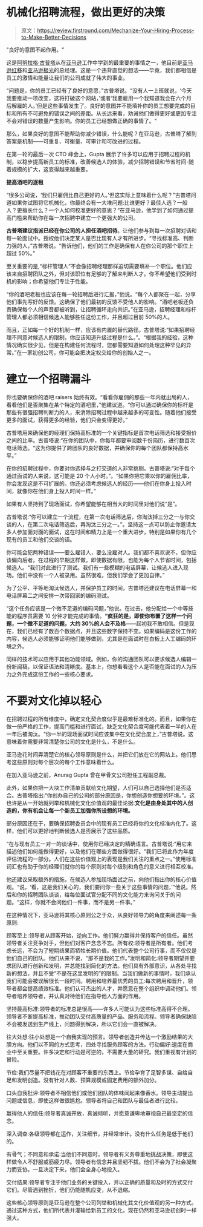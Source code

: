 # 机械化招聘流程，做出更好的决策

> 原文：<https://review.firstround.com/Mechanize-Your-Hiring-Process-to-Make-Better-Decisions>

"良好的意图不起作用。"

这是[阿努拉格·古普塔](https://www.linkedin.com/pub/anurag-gupta/0/332/853 "null")从在[亚马逊](http://www.amazon.com/ "null")工作中学到的最重要的事情之一，他目前是[亚马逊红移](http://aws.amazon.com/redshift/ "null")和[亚马逊极光](http://aws.amazon.com/rds/aurora/ "null")的总经理。这是一个违背直觉的想法——毕竟，我们都相信是员工的激情和能量让我们的公司成就了伟大的事业。

“问题是，你的员工已经有了良好的意愿，”古普塔说。“没有人一上班就说，‘今天我要推动一项改变，这将打破这个网站，’或者‘我要雇用一个我知道我会在六个月后解雇的人。’但是这些事情发生了。良好的意图并不能填补你的员工想要完成的目标和所有不可避免的错误之间的差距。从长远来看，劝诫他们做得更好或更加专注不会对错误的数量产生影响。你的员工已经想做正确的事情了。"

那么，如果良好的意图不能帮助你减少错误，什么能呢？在亚马逊，古普塔了解到答案是机制——可重复、可衡量、可审计和可改进的过程。

在第一轮的最后一次 CTO 峰会上，Gupta 展示了许多可以应用于招聘过程的机制，以稳步提高新员工的标准，改善候选人的体验，减少招聘错误和节省时间-随着规模的扩大，这变得越来越重要。

**提高酒吧的逐租**

“很多公司说，‘我们只雇佣比自己更好的人。’但这实际上意味着什么呢？”古普塔问道如果你试图将它机械化，你最终会有一大堆问题:比谁更好？最佳人选？一般人？更擅长什么？一个人如何校准更好的意思？“在亚马逊，他学到了如何通过提高门槛来帮助你在每一次招聘中建立一个更强大的公司。

**古普塔建议指派已经在你公司的人担任酒吧招待**。让他们参与到每一次招聘对话和每一轮面试中。授权他们决定某人是否比现有人才有所进步。“寻找标准高、判断力强的人，”古普塔说。“告诉他们，他们的工作是确保有人在你公司的那个职位上超过 50%。”

至关重要的是,“标杆管理人”不会像招聘经理那样迫切需要填补一个职位。他们应该来自招聘团队之外，但对该职位有足够的了解来判断人才。你不希望他们受到时机的影响；你希望他们专注于性能。

“你的酒吧老板也应该在每一轮招聘后进行汇报，”他说。“每个人都聚在一起，分享他们事先写好的反馈。这确保了他们最初的反馈不受他人的影响。“酒吧老板还负责确保每个人的声音都被听到，让招聘循环走向共识。”在亚马逊，招聘经理和标杆管理人都必须相信候选人能够胜任这份工作，并且超过目前 50%的人。

而且，正如每一个好的机制一样，应该有内置的替代路径。古普塔说:“如果招聘经理不同意对候选人的限制，你应该知道升级过程是什么。”。“根据我的经验，这种情况确实很少见，但是在构建任何流程时，您都需要知道如何处理这种罕见的异常。”在一家初创公司，你可能会把决定权交给你的创始人之一。

# 建立一个招聘漏斗

你也要确保你的酒吧 raisers 始终有效。“看看你雇佣的那些一年内就出局的人，看看他们是否聚集在某个特定的酒吧里，”他建议道。“你可以通过确保你的标杆是那些有很强招聘判断力的人，来消除招聘过程中越来越多的可变性。随着他们接受更多的面试，获得更多的经验，他们只会变得更好。”

古普塔用来确保他的经理们保持高标准的一个关键指标是首次电话筛选和接受报价之间的比率。古普塔说:“在你的团队中，你每年都要审阅数千份简历，进行数百次电话筛选。“这为你提供了跨团队的良好数据，并确保你的每个团队都保持高水平。”

在你的招聘过程中，你要对你选择与之打交道的人非常挑剔。古普塔说:“对于每个通过面试的人来说，这可能是 20 个人小时。”。“如果你把它乘以你的雇佣比率，你会发现这是不可扩展的。你还必须考虑候选人的经历——他们在你身上投入时间，就像你在他们身上投入时间一样。”

如果有人坚持到了现场面试，你希望能够在相当大的时间里对他们说“是”。

古普塔说:“你可以建立一个流程，在第一次电话筛选后，你淘汰掉三分之一与你交谈的人，在第二次电话筛选后，再淘汰三分之一。”。坚持这一点可以防止你邀请太多人参加面对面的面试，这在时间和精力上是一个重大进步，特别是如果你有几个现有的员工和他们交谈的话。

你可能会犯两种错误——要么雇错人，要么没雇对人。我们都不喜欢说不，但你应该偏向后者。在过程的早期这样做，即使数据有限，也能为每个人节省时间，包括候选人。“我们对此进行了测试。我们有一些模糊的电话屏幕，让候选人进入现场。他们中没有一个人被录用。虽然很难，但我们学会了更加自律。”

为了公平、平等地淘汰候选人，并保护员工的时间，古普塔还建议在电话屏幕一和电话屏幕二之间安排一次带回家的编码测试。

“这个任务应该是一个微不足道的编码问题，”他说。在过去，他分配给一个中等技能的程序员需要 10 分钟才能完成的事情。**“疯狂的是，即使你布置了这样一个问题，一个微不足道的问题，大约 30%的人会不及格**——起初我不敢相信。但是现在，我们已经有了数百个数据点，并且这些数字保持不变。如果编码是这份工作的内容，候选人必须能够证明他们能够做到，尤其是在面试时在白板上人工编码的环境之外。

同样的技术可以应用于其他功能领域。例如，你的沟通团队可以要求候选人编辑一份新闻稿，以保证语法和清晰度。基本上，你想看看这个人是否能在面试的人为压力之外完成这份工作的一些核心要求。

# 不要对文化掉以轻心

在招聘过程的所有维度中，确定文化契合度似乎是最难标准化的。而且，如果你在做一份严格的工作，提高门槛和进行面试，缺乏文化契合度可能代表着一半的人在一年后被淘汰。“你一半的现场面试时间应该集中在文化契合度上，”古普塔说。这意味着你需要非常清楚你公司的文化是什么，不是什么。

亚马逊花时间弄清楚它的核心领导原则是什么，并把它们放在它的网站上。他们思考这些原则对每个层次的每个工作意味着什么。

在加入亚马逊之前，Anurag Gupta 曾在甲骨文公司担任工程副总裁。

此外，如果你把一大块工作清单贡献给文化期望，人们可以自己选择他们是否适合。古普塔指出:“你创办自己的公司的部分原因是，你想创造你想要的环境。”。这也许是从一开始就列举和机械化文化价值观的最佳论据:**文化是由身处其中的人创造的，你有机会让每一个新员工加强你所设想的环境。**

部分原因还在于，要确保招聘委员会中的现有员工已经将你的文化标准内化了。这样，他们可以更好地判断候选人是否展示了这些品质。

“在与现有员工一对一的谈话中，使用你已经决定的精确语言。古普塔说:“用它来描述他们如何能做得更好，以及他们在哪些方面做得很好。“我们已将此作为年度评估流程的一部分。人们在这些价值观上的表现是我们关注的重点之一。”使用标准词汇也有助于你的经理们就你的每个原则对每个级别和角色的意义进行相互校准。

他还建议采取额外的措施，在候选人参加现场面试之前，向他们指出你的核心价值观。“说，‘看，这是我们关心的，我们要问你一些关于这些事情的问题，’”他说。然后和你的招聘团队谈谈，给每位面试官分配不同的文化能力来询问关于的问题。“这样，你就不会问他们一件事，而不是另一件事。”

在这种情况下，亚马逊将其核心原则公之于众，从良好领导力的角度来阐述每一条原则:

顾客至上:领导者从顾客开始，逆向工作。他们努力赢得并保持客户的信任。虽然领导者关注竞争对手，但他们对客户念念不忘。所有权:领导者是所有者。他们考虑长远，不会为了短期结果而牺牲长期价值。他们代表整个公司行事，而不仅仅是他们自己的团队。他们从来不说，“那不是我的工作。”发明和简化:领导者期望并要求团队进行创新和发明，并总能找到简化的方法。他们具有外部意识，从各处寻找新的想法，并且不受“不是在这里发明的”的限制。当我们做新的事情时，我们承认我们可能会被误解很长一段时间。聘用和培养最优秀的员工:每次聘用和晋升，领导者都会提高绩效标准。他们认可杰出的人才，并愿意在整个组织中调动他们。领导者培养领导者，并认真对待他们在指导他人方面的作用。

坚持最高标准:领导者的标准总是很高——许多人可能认为这些标准高得不合理。领导者不断提高标准，推动团队交付高质量的产品、服务和流程。领导者确保缺陷不会被发送到生产线上，问题得到解决，所以它们会一直被解决。

往大处想:往小处想是一个自我实现的预言。领导者创造并传达一个激励结果的大胆方向。他们以不同的方式思考，四处寻找服务顾客的方法。行动偏好:速度在商业中至关重要。许多决定和行动是可逆的，不需要大量的研究。我们重视有计划的冒险。

节俭:我们尽量不把钱花在对顾客不重要的东西上。节俭孕育了足智多谋、自给自足和发明创造。没有针对人数、预算规模或固定费用的额外加分。

口头自我批评:领导者不相信他们或他们团队的体味闻起来像香水。领导主动提出问题或信息，即使这样做很尴尬。领导者将自己和团队与最佳者进行比较。

赢得他人的信任:领导者真诚开放，真诚倾听，并愿意谦卑地审视自己最坚定的信念。

深入调查:各级领导都在运作，关注细节，并经常审计。没有什么任务是低于他们的。

有骨气；不同意和承诺:当他们不同意时，领导者有义务尊重地挑战决策，即使这样做令人不舒服或筋疲力尽。领导者有信念并且坚韧不拔。他们不会为了社会凝聚力而妥协。一旦决定下来，他们会全身心地投入。

交付结果:领导者专注于他们业务的关键投入，并以正确的质量和及时的方式交付它们。尽管遇到挫折，他们仍能随机应变，从不退缩。

这些核心领导原则是亚马逊在整个公司列举和机械化其文化价值观的另一种方式。通过这种方式，他们所代表并灌输给新员工的文化，现在仍然和亚马逊初创时一样强大。